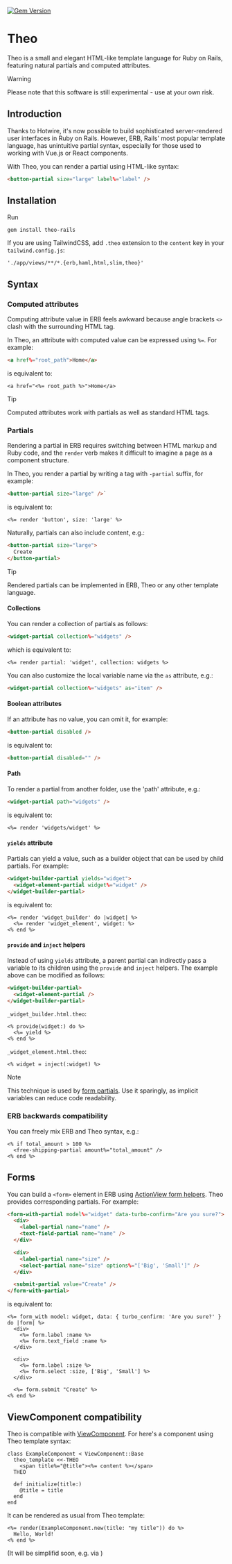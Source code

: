 [![Gem Version](https://badge.fury.io/rb/theo-rails.svg)](https://badge.fury.io/rb/theo-rails)

# Theo
Theo is a small and elegant HTML-like template language for Ruby on Rails, featuring natural partials and computed attributes.

> [!WARNING]
> Please note that this software is still experimental - use at your own risk.


## Introduction

Thanks to Hotwire, it's now possible to build sophisticated server-rendered user interfaces in Ruby on Rails. However, ERB, Rails' most popular template language, has unintuitive partial syntax, especially for those used to working with Vue.js or React components.

With Theo, you can render a partial using HTML-like syntax:
```html
<button-partial size="large" label%="label" />
```


## Installation

Run

    gem install theo-rails

If you are using TailwindCSS, add `.theo` extension to the `content` key in your `tailwind.config.js`:

    './app/views/**/*.{erb,haml,html,slim,theo}'


## Syntax


### Computed attributes

Computing attribute value in ERB feels awkward because angle brackets `<>` clash with the surrounding HTML tag.

In Theo, an attribute with computed value can be expressed using `%=`. For example:
```html
<a href%="root_path">Home</a>
```
is equivalent to:
```erb
<a href="<%= root_path %>">Home</a>
```
> [!TIP]  
> Computed attributes work with partials as well as standard HTML tags.


### Partials

Rendering a partial in ERB requires switching between HTML markup and Ruby code, and the `render` verb makes it difficult to imagine a page as a component structure.

In Theo, you render a partial by writing a tag with `-partial` suffix, for example:
```html
<button-partial size="large" />`
```
is equivalent to:
```erb
<%= render 'button', size: 'large' %>
```

Naturally, partials can also include content, e.g.:
```html
<button-partial size="large">
  Create
</button-partial>
```

> [!TIP]
> Rendered partials can be implemented in ERB, Theo or any other template language.


#### Collections

You can render a collection of partials as follows:
```html
<widget-partial collection%="widgets" />
```
which is equivalent to:
```erb
<%= render partial: 'widget', collection: widgets %>
```

You can also customize the local variable name via the `as` attribute, e.g.:
```html
<widget-partial collection%="widgets" as="item" />
```

#### Boolean attributes

If an attribute has no value, you can omit it, for example:
```html
<button-partial disabled />
```
is equivalent to:
```html
<button-partial disabled="" />
```


#### Path

To render a partial from another folder, use the 'path' attribute, e.g.:
```html
<widget-partial path="widgets" />
```
is equivalent to:
```erb
<%= render 'widgets/widget' %>
```


#### `yields` attribute

Partials can yield a value, such as a builder object that can be used by child partials. For example:
```html
<widget-builder-partial yields="widget">
  <widget-element-partial widget%="widget" />
</widget-builder-partial>
```
is equivalent to:
```erb
<%= render 'widget_builder' do |widget| %>
  <%= render 'widget_element', widget: %>
<% end %>
```

#### `provide` and `inject` helpers

Instead of using `yields` attribute, a parent partial can indirectly pass a variable to its children using the `provide` and `inject` helpers. The example above can be modified as follows:
```html
<widget-builder-partial>
  <widget-element-partial />
</widget-builder-partial>
```

`_widget_builder.html.theo`:
```erb
<% provide(widget:) do %>
  <%= yield %>
<% end %>
```

`_widget_element.html.theo`:
```erb
<% widget = inject(:widget) %>
```

> [!NOTE]
> This technique is used by [form partials](#form-partials). Use it sparingly, as implicit variables can reduce code readability. 


### ERB backwards compatibility

You can freely mix ERB and Theo syntax, e.g.:
```erb
<% if total_amount > 100 %>
  <free-shipping-partial amount%="total_amount" />
<% end %>
```


## Forms

You can build a `<form>` element in ERB using [ActionView form helpers](https://guides.rubyonrails.org/form_helpers.html). Theo provides corresponding partials. For example:
```html
<form-with-partial model%="widget" data-turbo-confirm="Are you sure?">
  <div>
    <label-partial name="name" />
    <text-field-partial name="name" />
  </div>

  <div>
    <label-partial name="size" />
    <select-partial name="size" options%="['Big', 'Small']" />
  </div>

  <submit-partial value="Create" />
</form-with-partial>
```
is equivalent to:
```erb
<%= form_with model: widget, data: { turbo_confirm: 'Are you sure?' } do |form| %>
  <div>
    <%= form.label :name %>
    <%= form.text_field :name %>
  </div>

  <div>
    <%= form.label :size %>
    <%= form.select :size, ['Big', 'Small'] %>
  </div>

  <%= form.submit "Create" %>
<% end %>
```

## ViewComponent compatibility

Theo is compatible with [ViewComponent](https://viewcomponent.org/). For here's a component using Theo template syntax:

```
class ExampleComponent < ViewComponent::Base
  theo_template <<-THEO
    <span title%="@title"><%= content %></span>
  THEO

  def initialize(title:)
    @title = title
  end
end
```
It can be rendered as usual from Theo template:
```
<%= render(ExampleComponent.new(title: "my title")) do %>
  Hello, World!
<% end %>
```
(It will be simplifid soon, e.g. via <example-component title="my title" />)
